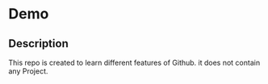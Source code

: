 # Demo
## Description 
This repo is created to learn different features of Github. it does not contain any Project.
